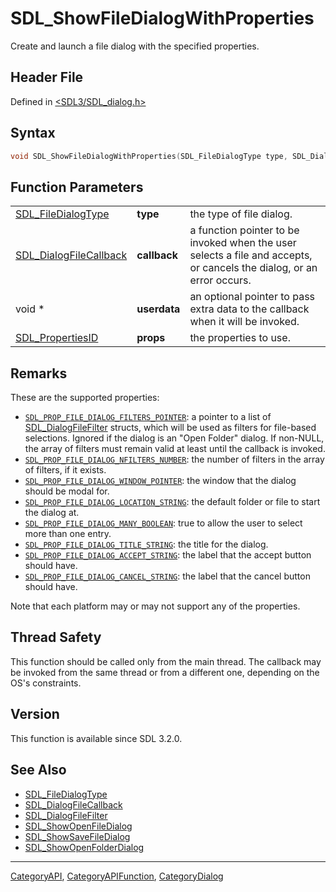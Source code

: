 # SDL_ShowFileDialogWithProperties

Create and launch a file dialog with the specified properties.

## Header File

Defined in [<SDL3/SDL_dialog.h>](https://github.com/libsdl-org/SDL/blob/main/include/SDL3/SDL_dialog.h)

## Syntax

```c
void SDL_ShowFileDialogWithProperties(SDL_FileDialogType type, SDL_DialogFileCallback callback, void *userdata, SDL_PropertiesID props);
```

## Function Parameters

|                                                  |              |                                                                                                                       |
| ------------------------------------------------ | ------------ | --------------------------------------------------------------------------------------------------------------------- |
| [SDL_FileDialogType](SDL_FileDialogType)         | **type**     | the type of file dialog.                                                                                              |
| [SDL_DialogFileCallback](SDL_DialogFileCallback) | **callback** | a function pointer to be invoked when the user selects a file and accepts, or cancels the dialog, or an error occurs. |
| void *                                           | **userdata** | an optional pointer to pass extra data to the callback when it will be invoked.                                       |
| [SDL_PropertiesID](SDL_PropertiesID)             | **props**    | the properties to use.                                                                                                |

## Remarks

These are the supported properties:

- [`SDL_PROP_FILE_DIALOG_FILTERS_POINTER`](SDL_PROP_FILE_DIALOG_FILTERS_POINTER):
  a pointer to a list of [SDL_DialogFileFilter](SDL_DialogFileFilter)
  structs, which will be used as filters for file-based selections. Ignored
  if the dialog is an "Open Folder" dialog. If non-NULL, the array of
  filters must remain valid at least until the callback is invoked.
- [`SDL_PROP_FILE_DIALOG_NFILTERS_NUMBER`](SDL_PROP_FILE_DIALOG_NFILTERS_NUMBER):
  the number of filters in the array of filters, if it exists.
- [`SDL_PROP_FILE_DIALOG_WINDOW_POINTER`](SDL_PROP_FILE_DIALOG_WINDOW_POINTER):
  the window that the dialog should be modal for.
- [`SDL_PROP_FILE_DIALOG_LOCATION_STRING`](SDL_PROP_FILE_DIALOG_LOCATION_STRING):
  the default folder or file to start the dialog at.
- [`SDL_PROP_FILE_DIALOG_MANY_BOOLEAN`](SDL_PROP_FILE_DIALOG_MANY_BOOLEAN):
  true to allow the user to select more than one entry.
- [`SDL_PROP_FILE_DIALOG_TITLE_STRING`](SDL_PROP_FILE_DIALOG_TITLE_STRING):
  the title for the dialog.
- [`SDL_PROP_FILE_DIALOG_ACCEPT_STRING`](SDL_PROP_FILE_DIALOG_ACCEPT_STRING):
  the label that the accept button should have.
- [`SDL_PROP_FILE_DIALOG_CANCEL_STRING`](SDL_PROP_FILE_DIALOG_CANCEL_STRING):
  the label that the cancel button should have.

Note that each platform may or may not support any of the properties.

## Thread Safety

This function should be called only from the main thread. The callback may
be invoked from the same thread or from a different one, depending on the
OS's constraints.

## Version

This function is available since SDL 3.2.0.

## See Also

- [SDL_FileDialogType](SDL_FileDialogType)
- [SDL_DialogFileCallback](SDL_DialogFileCallback)
- [SDL_DialogFileFilter](SDL_DialogFileFilter)
- [SDL_ShowOpenFileDialog](SDL_ShowOpenFileDialog)
- [SDL_ShowSaveFileDialog](SDL_ShowSaveFileDialog)
- [SDL_ShowOpenFolderDialog](SDL_ShowOpenFolderDialog)

----
[CategoryAPI](CategoryAPI), [CategoryAPIFunction](CategoryAPIFunction), [CategoryDialog](CategoryDialog)

